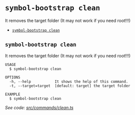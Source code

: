 `symbol-bootstrap clean`
========================

It removes the target folder (It may not work if you need root!!!)

* [`symbol-bootstrap clean`](#symbol-bootstrap-clean)

## `symbol-bootstrap clean`

It removes the target folder (It may not work if you need root!!!)

```
USAGE
  $ symbol-bootstrap clean

OPTIONS
  -h, --help           It shows the help of this command.
  -t, --target=target  [default: target] the target folder

EXAMPLE
  $ symbol-bootstrap clean
```

_See code: [src/commands/clean.ts](https://github.com/nemtech/symbol-bootstrap/blob/v0.0.0/src/commands/clean.ts)_

